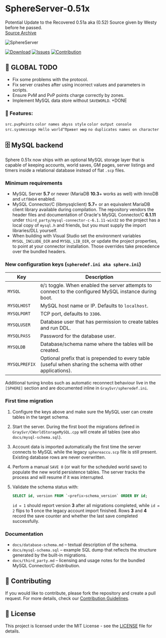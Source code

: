 # SphereServer-0.51x

Potential Update to the Recovered 0.51a aka (0.52) Source given by Westy before he passed.  
[Source Archive](https://github.com/Sphereserver/Source-Archive/tree/main/0.52)

![SphereServer](https://avatars.githubusercontent.com/u/7201959?s=200&v=4) 

[![Download](https://img.shields.io/badge/Download-Release-blue.svg)](https://github.com/keni2006/Sphere-51x/releases) 
[![Issues](https://img.shields.io/badge/Report-Issue-red.svg)](https://github.com/keni2006/Sphere-51x/issues) 
[![Contribution](https://img.shields.io/badge/Contribute-Guidelines-green.svg)](https://github.com/keni2006/Sphere-51x/blob/main/CONTRIBUTING.md) 

## 🚀 GLOBAL TODO

- Fix some problems with the protocol.
- Fix server crashes after using incorrect values and parameters in scripts.
- Ensure PvM and PvP points charge correctly by zones.
- Implement MySQL data store without `SAVEWORLD`. +DONE


### 🎉 Features:
`src.pvpPoints`
`color names abyss style`
`color output console`
`src.sysmessage Hello world^Привет мир`
`no duplicates names on character`

## 🗄️ MySQL backend

Sphere 0.51x now ships with an optional MySQL storage layer that is capable of
keeping accounts, world saves, GM pages, server listings and timers inside a
relational database instead of flat `.scp` files.

### Minimum requirements

- MySQL Server **5.7** or newer (MariaDB **10.3**+ works as well) with InnoDB
  and `utf8mb4` enabled.
- MySQL Connector/C (libmysqlclient) **5.7**+ or an equivalent MariaDB client
  library available during compilation. The repository vendors the header files
  and documentation of Oracle's MySQL Connector/C **6.1.11** under
  `third_party/mysql-connector-c-6.1.11-win32` so the project has a local copy
  of `mysql.h` and friends, but you must supply the import libraries/DLL
  yourself.
- When building with Visual Studio set the environment variables
  `MYSQL_INCLUDE_DIR` and `MYSQL_LIB_DIR`, or update the project properties, to
  point at your connector installation. Those overrides take precedence over
  the bundled headers.

### New configuration keys (`spheredef.ini aka sphere.ini`)

| Key          | Description |
| ------------ | ----------- |
| `MYSQL`      | `0`/`1` toggle. When enabled the server attempts to connect to the configured MySQL instance during boot. |
| `MYSQLHOST`  | MySQL host name or IP. Defaults to `localhost`. |
| `MYSQLPORT`  | TCP port, defaults to `3306`. |
| `MYSQLUSER`  | Database user that has permission to create tables and run DDL. |
| `MYSQLPASS`  | Password for the database user. |
| `MYSQLDB`    | Database/schema name where the tables will be created. |
| `MYSQLPREFIX`| Optional prefix that is prepended to every table (useful when sharing the schema with other applications). |

Additional tuning knobs such as automatic reconnect behaviour live in the
`[SPHERE]` section and are documented inline in `GraySvr/spheredef.ini`.

### First time migration

1. Configure the keys above and make sure the MySQL user can create tables in
   the target schema.
2. Start the server. During the first boot the migrations defined in
   `GraySvr/CWorldStorageMySQL.cpp` will create all tables (see also
   `docs/mysql-schema.sql`).
3. Account data is imported automatically the first time the server connects to
   MySQL while the legacy `sphereaccu.scp` file is still present. Existing
   database rows are never overwritten.
4. Perform a manual `SAVE 0` (or wait for the scheduled world save) to populate
   the new world persistence tables. The server tracks the process and will
   resume if it was interrupted.
5. Validate the schema status with:

   ```sql
   SELECT id, version FROM `<prefix>schema_version` ORDER BY id;
   ```

   `id = 1` should report version **3** after all migrations completed, while
   `id = 2` flips to **1** once the legacy account import finished. Rows **3**
   and **4** record the save counter and whether the last save completed
   successfully.

### Documentation

- `docs/database-schema.md` – textual description of the schema.
- `docs/mysql-schema.sql` – example SQL dump that reflects the structure
  generated by the built-in migrations.
- `docs/third_party.md` – licensing and usage notes for the bundled MySQL
  Connector/C distribution.

## 🤝 Contributing

If you would like to contribute, please fork the repository and create a pull request. For more details, check our [Contribution Guidelines](https://github.com/keni2006/Sphere-51x/blob/main/CONTRIBUTING.md).

## 📝 License

This project is licensed under the MIT License - see the [LICENSE](https://github.com/keni2006/Sphere-51x/blob/main/LICENSE) file for details.

